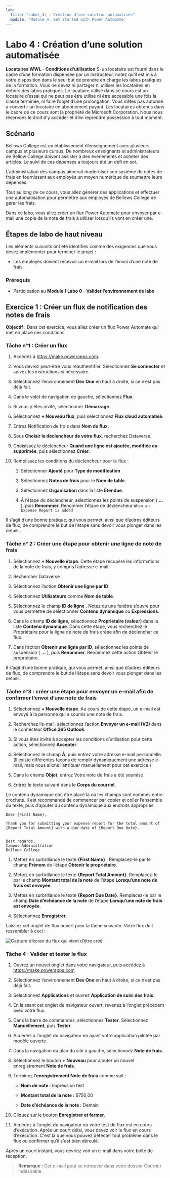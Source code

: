 ```yaml
---
lab:
  title: "Labo\_4\_: Création d’une solution automatisée"
  module: 'Module 4: Get Started with Power Automate'
---
```


# Labo 4 : Création d’une solution automatisée

**Locataires WWL - Conditions d’utilisation** Si un locataire est fourni dans le cadre d’une formation dispensée par un instructeur, notez qu’il est mis à votre disposition dans le seul but de prendre en charge les labos pratiques de la formation. Vous ne devez ni partager ni utiliser les locataires en dehors des labos pratiques. Le locataire utilisé dans ce cours est un locataire d’essai qui ne peut pas être utilisé ni être accessible une fois la classe terminée, ni faire l’objet d’une prolongation. Vous n’êtes pas autorisé à convertir un locataire en abonnement payant. Les locataires obtenus dans le cadre de ce cours sont la propriété de Microsoft Corporation. Nous nous réservons le droit d’y accéder et d’en reprendre possession à tout moment. 

## Scénario

Bellows College est un établissement d’enseignement avec plusieurs campus et plusieurs cursus. De nombreux enseignants et administrateurs de Bellow College doivent assister à des événements et acheter des articles. Le suivi de ces dépenses a toujours été un défi en soi. 

L’administration des campus aimerait moderniser son système de notes de frais en fournissant aux employés un moyen numérique de soumettre leurs dépenses. 

Tout au long de ce cours, vous allez générer des applications et effectuer une automatisation pour permettre aux employés de Bellows College de gérer les frais. 

Dans ce labo, vous allez créer un flux Power Automate pour envoyer par e-mail une copie de la note de frais à utiliser lorsqu’ils vont en créer une.

## Étapes de labo de haut niveau

Les éléments suivants ont été identifiés comme des exigences que vous devez implémenter pour terminer le projet :

- Les employés doivent recevoir un e-mail lors de l’envoi d’une note de frais. 

### Prérequis

- Participation au **Module 1 Labo 0 – Valider l’environnement de labo**

## Exercice 1 : Créer un flux de notification des notes de frais

**Objectif** : Dans cet exercice, vous allez créer un flux Power Automate qui met en place ces conditions. 

### Tâche n°1 : Créer un flux

1. Accédez à https://make.powerapps.com.

1. Vous devrez peut-être vous réauthentifier. Sélectionnez **Se connecter** et suivez les instructions si nécessaire.

1. Sélectionnez l’environnement **Dev One** en haut à droite, si ce n’est pas déjà fait.

1. Dans le volet de navigation de gauche, sélectionnez **Flux**.

1. Si vous y êtes invité, sélectionnez **Démarrage**.

1. Sélectionnez **+ Nouveau flux**, puis sélectionnez **Flux cloud automatisé**.

1. Entrez Notification de frais dans **Nom du flux**.

1. Sous **Choisir le déclencheur de votre flux**, recherchez Dataverse.

1. Choisissez le déclencheur **Quand une ligne est ajoutée, modifiée ou supprimée**, puis sélectionnez **Créer**.

1. Remplissez les conditions du déclencheur pour le flux :

    1. Sélectionner **Ajouté** pour **Type de modification**
    
    1. Sélectionnez **Notes de frais** pour le **Nom de table**.

    1. Sélectionnez **Organisation** dans la liste **Étendue**.

    1. À l’étape du déclencheur, sélectionnez les points de suspension ( **...** ), puis **Renommer**. Renommer l’étape de déclencheur `When an Expense Report is added` 

Il s’agit d’une bonne pratique, qui vous permet, ainsi que d’autres éditeurs de flux, de comprendre le but de l’étape sans devoir vous plonger dans les détails.

### Tâche n° 2 : Créer une étape pour obtenir une ligne de note de frais

1. Sélectionnez **+ Nouvelle étape**. Cette étape récupère les informations de la note de frais, y compris l’adresse e-mail.

1. Rechercher Dataverse

1. Sélectionnez l’action **Obtenir une ligne par ID**.

1. Sélectionnez **Utilisateurs** comme **Nom de table**.

1. Sélectionnez le champ **ID de ligne** . Notez qu’une fenêtre s’ouvre pour vous permettre de sélectionner **Contenu dynamique** ou **Expressions**.

1. Dans le champ **ID de ligne**, sélectionnez **Propriétaire (valeur)** dans la liste **Contenu dynamique**. Dans cette étape, vous recherchez le Propriétaire pour la ligne de note de frais créée afin de déclencher ce flux. 

1. Dans l’action **Obtenir une ligne par ID**, sélectionnez les points de suspension ( **...** ), puis **Renommer**. Renommez cette action Obtenir le propriétaire.

Il s’agit d’une bonne pratique, qui vous permet, ainsi que d’autres éditeurs de flux, de comprendre le but de l’étape sans devoir vous plonger dans les détails.

### Tâche n°3 : créer une étape pour envoyer un e-mail afin de confirmer l’envoi d’une note de frais

1. Sélectionnez **+ Nouvelle étape**. Au cours de cette étape, un e-mail est envoyé à la personne qui a soumis une note de frais.

1. Recherchez l’e-mail, sélectionnez l’action **Envoyer un e-mail (V2)** dans le connecteur **Office 365 Outlook**.

1. Si vous êtes invité à accepter les conditions d’utilisation pour cette action, sélectionnez **Accepter**.

1. Sélectionnez le champ **À**, puis entrez votre adresse e-mail personnelle. (Il existe différentes façons de remplir dynamiquement une adresse e-mail, mais nous allons l’attribuer manuellement pour cet exercice.)  

1. Dans le champ **Objet**, entrez Votre note de frais a été soumise

1. Entrez le texte suivant dans le **Corps du courriel**.

Le contenu dynamique doit être placé là où les champs sont nommés entre crochets. Il est recommandé de commencer par copier et coller l’ensemble du texte, puis d’ajouter du contenu dynamique aux endroits appropriés.

    Dear {First Name},
    
    Thank you for submitting your expense report for the total amount of {Report Total Amount} with a due date of {Report Due Date}.
    
     
    Best regards,
    Campus Administration
    Bellows College

1. Mettez en surbrillance le texte **{First Name}** . Remplacez-le par le champ **Prénom** de l’étape **Obtenir le propriétaire**.

1. Mettez en surbrillance le texte **{Report Total Amount}**. Remplacez-le par le champ **Montant total de la note** de l’étape **Lorsqu’une note de frais est envoyée**.

1. Mettez en surbrillance le texte **{Report Due Date}**. Remplacez-le par le champ **Date d’échéance de la note** de l’étape **Lorsqu’une note de frais est envoyée**.

1. Sélectionnez **Enregistrer**.

Laissez cet onglet de flux ouvert pour la tâche suivante. Votre flux doit ressembler à ceci :

![Capture d’écran du flux qui vient d’être créé](media/lab-4-create-an-automated-solution-01.png)

### Tâche 4 : Valider et tester le flux

1. Ouvrez un nouvel onglet dans votre navigateur, puis accédez à https://make.powerapps.com

1. Sélectionnez l’environnement **Dev One** en haut à droite, si ce n’est pas déjà fait.

1. Sélectionnez **Applications** et ouvrez **Application de suivi des frais**.

1. En laissant cet onglet de navigateur ouvert, revenez à l’onglet précédent avec votre flux.

1. Dans la barre de commandes, sélectionnez **Tester**. Sélectionnez **Manuellement**, puis **Tester**.

1. Accédez à l’onglet du navigateur en ayant votre application pilotée par modèle ouverte.

1. Dans la navigation du plan du site à gauche, sélectionnez **Note de frais**.

1. Sélectionnez le bouton **+ Nouveau** pour ajouter un nouvel enregistrement **Note de frais**.

1. Terminez l’**enregistrement Note de frais** comme suit :

    - **Nom de note :** Impression test

    - **Montant total de la note :** $750,00

    - **Date d’échéance de la note :** Demain 

1. Cliquez sur le bouton **Enregistrer et fermer**.

1. Accédez à l’onglet du navigateur où votre test de flux est en cours d’exécution. Après un court délai, vous devez voir le flux en cours d’exécution. C'est là que vous pouvez détecter tout problème dans le flux ou confirmer qu’il s'est bien déroulé.

Après un court instant, vous devriez voir un e-mail dans votre boîte de réception. 

>**Remarque :** Cet e-mail peut se retrouver dans votre dossier Courrier indésirable.
